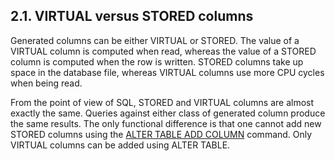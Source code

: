 ## 2\.1\. VIRTUAL versus STORED columns


Generated columns can be either VIRTUAL or STORED. The value of
a VIRTUAL column is computed when read, whereas the value of a STORED
column is computed when the row is written. STORED columns take up space
in the database file, whereas VIRTUAL columns use more CPU cycles when
being read.



From the point of view of SQL, STORED and VIRTUAL columns are almost
exactly the same. Queries against either class of generated column
produce the same results. The only functional difference is that
one cannot add new STORED columns using the
[ALTER TABLE ADD COLUMN](lang_altertable.html#altertabaddcol) command. Only VIRTUAL columns can be added
using ALTER TABLE.



